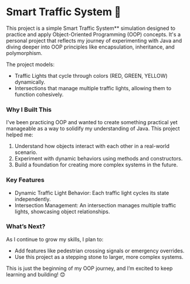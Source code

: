 # Smart Traffic System 🚦

This project is a simple Smart Traffic System** simulation designed to practice and apply Object-Oriented Programming (OOP) concepts. It's a personal project that reflects my journey of experimenting with Java and diving deeper into OOP principles like encapsulation, inheritance, and polymorphism.

The project models:
- Traffic Lights that cycle through colors (RED, GREEN, YELLOW) dynamically.
- Intersections that manage multiple traffic lights, allowing them to function cohesively.

### Why I Built This
I've been practicing OOP and wanted to create something practical yet manageable as a way to solidify my understanding of Java. This project helped me:
1. Understand how objects interact with each other in a real-world scenario.
2. Experiment with dynamic behaviors using methods and constructors.
3. Build a foundation for creating more complex systems in the future.

### Key Features
- Dynamic Traffic Light Behavior: Each traffic light cycles its state independently.
- Intersection Management: An intersection manages multiple traffic lights, showcasing object relationships.

### What’s Next?
As I continue to grow my skills, I plan to:
- Add features like pedestrian crossing signals or emergency overrides.
- Use this project as a stepping stone to larger, more complex systems.

This is just the beginning of my OOP journey, and I’m excited to keep learning and building! 😊
